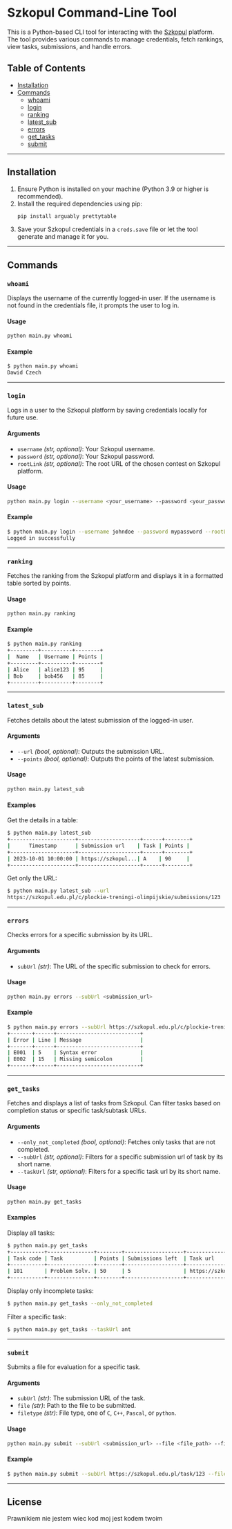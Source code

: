 
# Szkopul Command-Line Tool

This is a Python-based CLI tool for interacting with the [Szkopul](https://szkopul.edu.pl) platform. The tool provides various commands to manage credentials, fetch rankings, view tasks, submissions, and handle errors.

## Table of Contents

- [Installation](#installation)
- [Commands](#commands)
  - [whoami](#whoami)
  - [login](#login)
  - [ranking](#ranking)
  - [latest_sub](#latest_sub)
  - [errors](#errors)
  - [get_tasks](#get_tasks)
  - [submit](#submit)

---

## Installation

1. Ensure Python is installed on your machine (Python 3.9 or higher is recommended).
2. Install the required dependencies using pip:
   ```bash
   pip install arguably prettytable
   ```
3. Save your Szkopul credentials in a `creds.save` file or let the tool generate and manage it for you.

---

## Commands

### `whoami`

Displays the username of the currently logged-in user. If the username is not found in the credentials file, it prompts the user to log in.

#### Usage
```bash
python main.py whoami
```

#### Example
```bash
$ python main.py whoami
Dawid Czech
```

---

### `login`

Logs in a user to the Szkopul platform by saving credentials locally for future use.

#### Arguments
- `username` *(str, optional)*: Your Szkopul username.
- `password` *(str, optional)*: Your Szkopul password.
- `rootLink` *(str, optional)*: The root URL of the chosen contest on Szkopul platform.

#### Usage
```bash
python main.py login --username <your_username> --password <your_password> --rootLink https://szkopul.edu.pl/c/plockie-treningi-olimpijskie/p/
```

#### Example
```bash
$ python main.py login --username johndoe --password mypassword --rootLink https://szkopul.edu.pl/c/plockie-treningi-olimpijskie/p/
Logged in successfully
```

---

### `ranking`

Fetches the ranking from the Szkopul platform and displays it in a formatted table sorted by points.

#### Usage
```bash
python main.py ranking
```

#### Example
```bash
$ python main.py ranking
+---------+----------+--------+
|  Name   | Username | Points |
+---------+----------+--------+
| Alice   | alice123 | 95     |
| Bob     | bob456   | 85     |
+---------+----------+--------+
```

---

### `latest_sub`

Fetches details about the latest submission of the logged-in user.

#### Arguments
- `--url` *(bool, optional)*: Outputs the submission URL.
- `--points` *(bool, optional)*: Outputs the points of the latest submission.

#### Usage
```bash
python main.py latest_sub
```

#### Examples
Get the details in a table:
```bash
$ python main.py latest_sub
+---------------------+--------------------+------+--------+
|      Timestamp      | Submission url    | Task | Points |
+---------------------+--------------------+------+--------+
| 2023-10-01 10:00:00 | https://szkopul...| A    | 90     |
+---------------------+--------------------+------+--------+
```

Get only the URL:
```bash
$ python main.py latest_sub --url
https://szkopul.edu.pl/c/plockie-treningi-olimpijskie/submissions/123
```

---

### `errors`

Checks errors for a specific submission by its URL.

#### Arguments
- `subUrl` *(str)*: The URL of the specific submission to check for errors.

#### Usage
```bash
python main.py errors --subUrl <submission_url>
```

#### Example
```bash
$ python main.py errors --subUrl https://szkopul.edu.pl/c/plockie-treningi-olimpijskie/submissions/123
+-------+------+---------------------------+
| Error | Line | Message                   |
+-------+------+---------------------------+
| E001  | 5    | Syntax error              |
| E002  | 15   | Missing semicolon         |
+-------+------+---------------------------+
```

---

### `get_tasks`

Fetches and displays a list of tasks from Szkopul. Can filter tasks based on completion status or specific task/subtask URLs.

#### Arguments
- `--only_not_completed` *(bool, optional)*: Fetches only tasks that are not completed.
- `--subUrl` *(str, optional)*: Filters for a specific submission url of task by its short name.
- `--taskUrl` *(str, optional)*: Filters for a specific task url by its short name.

#### Usage
```bash
python main.py get_tasks
```

#### Examples
Display all tasks:
```bash
$ python main.py get_tasks
+-----------+---------------+--------+-------------------+-------------------+-----------+
| Task code | Task          | Points | Submissions left  | Task url          | Submit    |
+-----------+---------------+--------+-------------------+-------------------+-----------+
| 101       | Problem Solv. | 50     | 5                 | https://szkopul.. | Yes       |
+-----------+---------------+--------+-------------------+-------------------+-----------+
```

Display only incomplete tasks:
```bash
$ python main.py get_tasks --only_not_completed
```

Filter a specific task:
```bash
$ python main.py get_tasks --taskUrl ant 
```

---

### `submit`

Submits a file for evaluation for a specific task.

#### Arguments
- `subUrl` *(str)*: The submission URL of the task.
- `file` *(str)*: Path to the file to be submitted.
- `filetype` *(str)*: File type, one of `C`, `C++`, `Pascal`, or `python`.

#### Usage
```bash
python main.py submit --subUrl <submission_url> --file <file_path> --filetype <file_type>
```

#### Example
```bash
$ python main.py submit --subUrl https://szkopul.edu.pl/task/123 --file solution.py --filetype python
```

---

## License
Prawnikiem nie jestem wiec kod moj jest kodem twoim